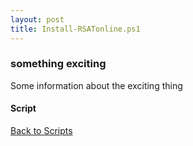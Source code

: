 ```yaml
---
layout: post
title: Install-RSATonline.ps1
---
```


### something exciting

Some information about the exciting thing

#### Script

<script async src="https://gist-it.appspot.com/github.com/BanterBoy/scripts-blog/blob/master/PowerShell/scripts/installScripts/Install-RSATonline.ps1"></script>

<a href="/menu/_pages/scripts.html">Back to Scripts</a>
